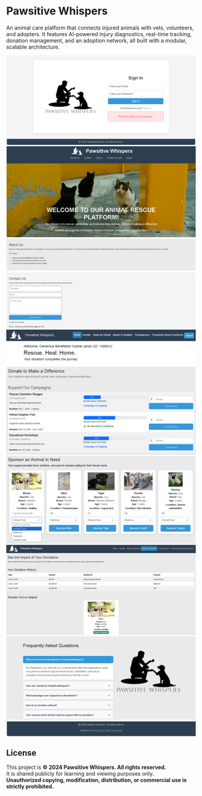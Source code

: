 # Pawsitive Whispers
An animal care platform that connects injured animals with vets, volunteers, and adopters. It features AI-powered injury diagnostics, real-time tracking, donation management, and an adoption network, all built with a modular, scalable architecture.

![Sign In Page](./Main/docs/sign-in-page.png)
![Homepage View](./Main/docs/homepage.png)
![About Us View](./Main/docs/about-us-view.png)
![Benefactor Homepage - Navbar](./Main/docs/benefactor-navbar.png)
![Donate Page - Campaigns](./Main/docs/donate-campaigns.png)
![Donate Page - Animal Sponsorship](./Main/docs/donate-sponsor-animal-in-need.png)
![Donation Impact Page](./Main/docs/impact-page.png)
![FAQ Page](./Main/docs/faq-page.png)
![Footer](./Main/docs/footer.png)

<!--
![Code Snippet of the Model](./docs/images/code-snippet-model.png)
![Code Snippet of the Controller](./docs/images/code-snippet-controller.png)
![Database Schema Diagram](./docs/images/database-schema.png)
-->

## License
This project is **© 2024 Pawsitive Whispers. All rights reserved.**  
It is shared publicly for learning and viewing purposes only.  
**Unauthorized copying, modification, distribution, or commercial use is strictly prohibited.**
